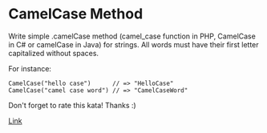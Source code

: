 # CamelCase Method

Write simple .camelCase method (camel_case function in PHP, CamelCase in C# or camelCase in Java) for strings. All words
must have their first letter capitalized without spaces.

For instance:

```
CamelCase("hello case")      // => "HelloCase"
CamelCase("camel case word") // => "CamelCaseWord"
```

Don't forget to rate this kata! Thanks :)

[Link](https://www.codewars.com/kata/587731fda577b3d1b0001196)
